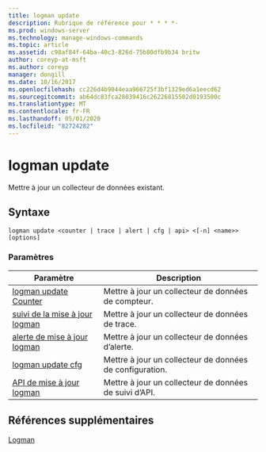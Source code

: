 ```yaml
---
title: logman update
description: Rubrique de référence pour * * * *-
ms.prod: windows-server
ms.technology: manage-windows-commands
ms.topic: article
ms.assetid: c98af84f-64ba-40c3-826d-75b80dfb9b34 britw
author: coreyp-at-msft
ms.author: coreyp
manager: dongill
ms.date: 10/16/2017
ms.openlocfilehash: cc226d4b9044eaa966725f3bf1329ed6a1eecd62
ms.sourcegitcommit: ab64dc83fca28039416c26226815502d0193500c
ms.translationtype: MT
ms.contentlocale: fr-FR
ms.lasthandoff: 05/01/2020
ms.locfileid: "82724282"
---
```

# <a name="logman-update"></a>logman update



Mettre à jour un collecteur de données existant.

## <a name="syntax"></a>Syntaxe

```
logman update <counter | trace | alert | cfg | api> <[-n] <name>> [options]
```

### <a name="parameters"></a>Paramètres

|Paramètre|Description|
|---------|-----------|
|[logman update Counter](logman-update-counter.md)|Mettre à jour un collecteur de données de compteur.|
|[suivi de la mise à jour logman](logman-update-trace.md)|Mettre à jour un collecteur de données de trace.|
|[alerte de mise à jour logman](logman-update-alert.md)|Mettre à jour un collecteur de données d’alerte.|
|[logman update cfg](logman-update-cfg.md)|Mettre à jour un collecteur de données de configuration.|
|[API de mise à jour logman](logman-update-api.md)|Mettre à jour un collecteur de données de suivi d’API.|

## <a name="additional-references"></a>Références supplémentaires

[Logman](logman.md)